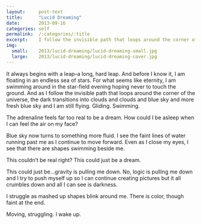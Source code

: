 ```yaml
---
layout:     post-text
title:      "Lucid Dreaming"
date:       2013-09-16
categories: self
permalink:  /:categories/:title
excerpt:    I follow the invisible path that loops around the corner of the universe.
img:
  small:    2013/lucid-dreaming/lucid-dreaming-small.jpg
  large:    2013/lucid-dreaming/lucid-dreaming-cover.jpg
---
```

It always begins with a leap–a long, hard leap. And before I know it, I am floating in an endless sea of stars. For what seems like eternity, I am swimming around in the star-field evening hoping never to touch the ground. And as I follow the invisible path that loops around the corner of the universe, the dark transitions into clouds and clouds and blue sky and more fresh blue sky and I am still flying. Gliding. Swimming.

The adrenaline feels far too real to be a dream. How could I be asleep when I can feel the air on my face?

Blue sky now turns to something more fluid. I see the faint lines of water running past me as I continue to move forward. Even as I close my eyes, I see that there are shapes swimming beside me.

This couldn’t be real right? This could just be a dream.

This could just be…gravity is pulling me down. No, logic is pulling me down and I try to push myself up so I can continue creating pictures but it all crumbles down and all I can see is darkness.

I struggle as mashed up shapes blink around me. There is color, though faint at the end.

Moving, struggling. I wake up.
